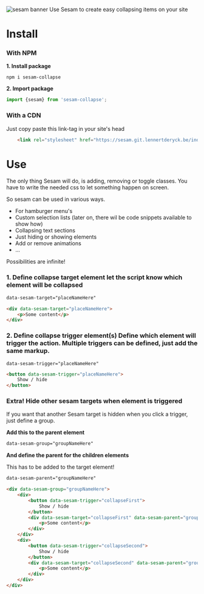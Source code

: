 ![sesam banner](https://res.cloudinary.com/lennertderyck/image/upload/v1585256935/BANNER_SESAM_za3b6v.svg)
Use Sesam to create easy collapsing items on your site

# Install
### With NPM

**1. Install package**

```shell
npm i sesam-collapse
```

**2. Import package**

```javascript
import {sesam} from 'sesam-collapse';
```

### With a CDN

Just copy paste this link-tag in your site's head
```html
    <link rel="stylesheet" href="https://sesam.git.lennertderyck.be/index.js">
```

# Use
The only thing Sesam will do, is adding, removing or toggle classes. You have to write the needed css to let something happen on screen.

So sesam can be used in various ways.
- For hamburger menu's
- Custom selection lists (later on, there wil be code snippets available to show how)
- Collapsing text sections
- Just hiding or showing elements
- Add or remove animations
- ...

Possibilities are infinite!

### **1. Define collapse target element** let the script know which element will be collapsed

```html
data-sesam-target="placeNameHere"
```

```html
<div data-sesam-target="placeNameHere">
    <p>Some content</p>
</div>
```

### **2. Define collapse trigger element(s)** Define which element will trigger the action. Multiple triggers can be defined, just add the same markup.

`data-sesam-trigger="placeNameHere"`

```html
<button data-sesam-trigger="placeNameHere">
    Show / hide
</button>
```

### **Extra! Hide other sesam targets when element is triggered**
If you want that another Sesam target is hidden when you click a trigger, just define a group.

**Add this to the parent element**

```html
data-sesam-group="groupNameHere"
```

**And define the parent for the children elements**

This has to be added to the target element!

```html
data-sesam-parent="groupNameHere"
```

```html
<div data-sesam-group="groupNameHere">
    <div>
        <button data-sesam-trigger="collapseFirst">
            Show / hide
        </button>
        <div data-sesam-target="collapseFirst" data-sesam-parent="groupNameHere">
            <p>Some content</p>
        </div>
    </div>
    <div>
        <button data-sesam-trigger="collapseSecond">
            Show / hide
        </button>
        <div data-sesam-target="collapseSecond" data-sesam-parent="groupNameHere">
            <p>Some content</p>
        </div>
    </div>
</div>
```



<!-- [I'll npm](#install-npm)
[I'll use a <link> (CDN)](#install-cdn) -->
